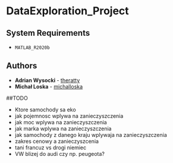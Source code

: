 # DataExploration_Project

## System Requirements
- `MATLAB_R2020b`

## Authors

* **Adrian Wysocki** - [theratty](https://github.com/theratty)
* **Michał Loska** - [michalloska](https://github.com/michalloska)

##TODO

* Ktore samochody sa eko
* jak pojemnosc wplywa na zanieczyszczenia
* jak moc wplywa na zanieczyszczenia
* jak marka wplywa na zanieczyszczenia
* jak samochody z danego kraju wplywaja na zanieczyszczenia
* zakres cenowy a zanieczyszcenia
* tani francuz vs drogi niemiec
* VW blizej do audi czy np. peugeota?